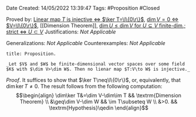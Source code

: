 <br />
<br />

Date Created: 14/05/2022 13:39:47
Tags: #Proposition #Closed

Proved by: [Linear map $T$ is injective $\Leftrightarrow$ $\ker T=\l\{0\r\}$](Linear%20map%20is%20injective%20iff%20kernel%20vanishes.md), [$\dim V=0$ $\Leftrightarrow$ $V=\l\{0\r\}$](Dimension%20of%20vector%20space%20is%20zero%20iff%20it%20is%20the%20zero%20vector%20space.md), [[Dimension Theorem]], [$\dim U\leq\dim V$ for $U\subseteq V$ finite-dim.; strict $\Leftrightarrow$ $U\subset V$](Dimension%20of%20subspace%20less%20than%20dimension%20of%20vector%20space%20(finite-dim.;%20strict%20iff%20proper).md)
Justifications: _Not Applicable_

Generalizations: _Not Applicable_
Counterexamples: _Not Applicable_

``` ad-Proposition
title: Proposition.

_Let $V$ and $W$ be finite-dimensional vector spaces over some field $K$ with $\dim V>\dim W$. Then no lienar map $T:V\to W$ is injective._

```

_Proof_. It suffices to show that $\ker T\neq\l\{0\r\}$, or, equivalently, that $\dim\ker T\neq0$. The result follows from the following computation:
$$\begin{align}
    \dim\ker T&=\dim V-\dim\im T && \textrm{Dimension Theorem} \\
    &\geq\dim V-\dim W && \im T\subseteq W \\
    &>0. && \textrm{Hypothesis}\qedin
\end{align}$$
